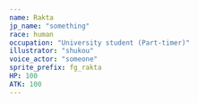 ```yaml
---
name: Rakta
jp_name: "something"
race: human
occupation: "University student (Part-timer)"
illustrator: "shukou"
voice_actor: "someone"
sprite_prefix: fg_rakta
HP: 100
ATK: 100
---
```


